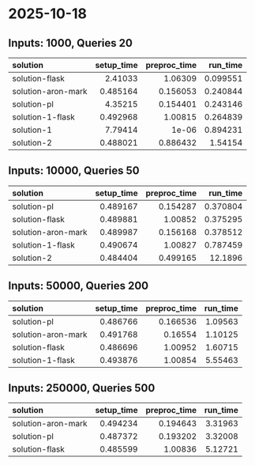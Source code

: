 # 2025-10-18

## Inputs: 1000, Queries 20

| solution           |   setup_time |   preproc_time |   run_time |
|:-------------------|-------------:|---------------:|-----------:|
| solution-flask     |     2.41033  |       1.06309  |   0.099551 |
| solution-aron-mark |     0.485164 |       0.156053 |   0.240844 |
| solution-pl        |     4.35215  |       0.154401 |   0.243146 |
| solution-1-flask   |     0.492968 |       1.00815  |   0.264839 |
| solution-1         |     7.79414  |       1e-06    |   0.894231 |
| solution-2         |     0.488021 |       0.886432 |   1.54154  |

## Inputs: 10000, Queries 50

| solution           |   setup_time |   preproc_time |   run_time |
|:-------------------|-------------:|---------------:|-----------:|
| solution-pl        |     0.489167 |       0.154287 |   0.370804 |
| solution-flask     |     0.489881 |       1.00852  |   0.375295 |
| solution-aron-mark |     0.489987 |       0.156168 |   0.378512 |
| solution-1-flask   |     0.490674 |       1.00827  |   0.787459 |
| solution-2         |     0.484404 |       0.499165 |  12.1896   |

## Inputs: 50000, Queries 200

| solution           |   setup_time |   preproc_time |   run_time |
|:-------------------|-------------:|---------------:|-----------:|
| solution-pl        |     0.486766 |       0.166536 |    1.09563 |
| solution-aron-mark |     0.491768 |       0.16554  |    1.10125 |
| solution-flask     |     0.486696 |       1.00952  |    1.60715 |
| solution-1-flask   |     0.493876 |       1.00854  |    5.55463 |

## Inputs: 250000, Queries 500

| solution           |   setup_time |   preproc_time |   run_time |
|:-------------------|-------------:|---------------:|-----------:|
| solution-aron-mark |     0.494234 |       0.194643 |    3.31963 |
| solution-pl        |     0.487372 |       0.193202 |    3.32008 |
| solution-flask     |     0.485599 |       1.00836  |    5.12721 |